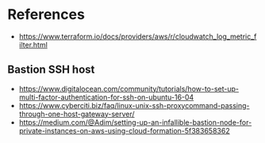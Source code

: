 # References

- https://www.terraform.io/docs/providers/aws/r/cloudwatch_log_metric_filter.html

## Bastion SSH host
- https://www.digitalocean.com/community/tutorials/how-to-set-up-multi-factor-authentication-for-ssh-on-ubuntu-16-04
- https://www.cyberciti.biz/faq/linux-unix-ssh-proxycommand-passing-through-one-host-gateway-server/
- https://medium.com/@Adim/setting-up-an-infallible-bastion-node-for-private-instances-on-aws-using-cloud-formation-5f383658362
